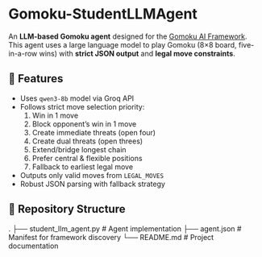# Gomoku-StudentLLMAgent

An **LLM-based Gomoku agent** designed for the [Gomoku AI Framework](https://github.com/sitfoxfly/gomoku-ai-agent-example/).  
This agent uses a large language model to play Gomoku (8×8 board, five-in-a-row wins) with **strict JSON output** and **legal move constraints**.

## 📌 Features
- Uses `qwen3-8b` model via Groq API
- Follows strict move selection priority:
  1. Win in 1 move
  2. Block opponent’s win in 1 move
  3. Create immediate threats (open four)
  4. Create dual threats (open threes)
  5. Extend/bridge longest chain
  6. Prefer central & flexible positions
  7. Fallback to earliest legal move
- Outputs only valid moves from `LEGAL_MOVES`
- Robust JSON parsing with fallback strategy

## 📂 Repository Structure
.
├── student_llm_agent.py # Agent implementation
├── agent.json # Manifest for framework discovery
└── README.md # Project documentation

